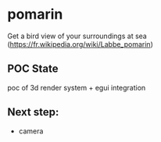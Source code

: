 # pomarin
Get a bird view of your surroundings at sea (https://fr.wikipedia.org/wiki/Labbe_pomarin)

## POC State
poc of 3d render system + egui integration

## Next step:
  - camera

